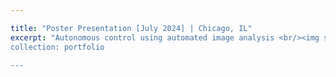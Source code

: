 ```yaml
---

title: "Poster Presentation [July 2024] | Chicago, IL"
excerpt: "Autonomous control using automated image analysis <br/><img src='/files/Presentation.jpeg'> 
collection: portfolio

---
```

